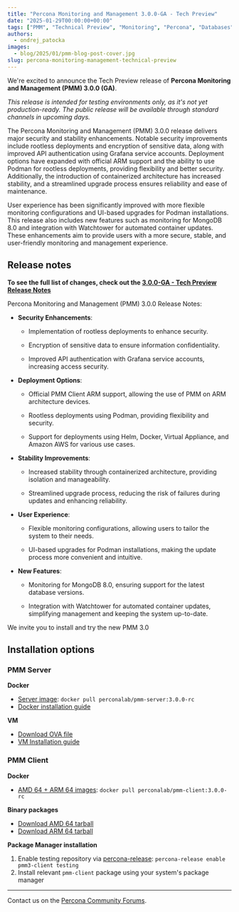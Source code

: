 ```yaml
---
title: "Percona Monitoring and Management 3.0.0-GA - Tech Preview"
date: "2025-01-29T00:00:00+00:00"
tags: ["PMM", "Technical Preview", "Monitoring", "Percona", "Databases", ]
authors:
  - ondrej_patocka
images:
  - blog/2025/01/pmm-blog-post-cover.jpg
slug: percona-monitoring-management-technical-preview
---
```



We're excited to announce the Tech Preview release of **Percona Monitoring and Management (PMM) 3.0.0 (GA)**.

*This release is intended for testing environments only, as it's not yet production-ready. The public release will be available through standard channels in upcoming days.*

The Percona Monitoring and Management (PMM) 3.0.0 release delivers major security and stability enhancements. Notable security improvements include rootless deployments and encryption of sensitive data, along with improved API authentication using Grafana service accounts. Deployment options have expanded with official ARM support and the ability to use Podman for rootless deployments, providing flexibility and better security. Additionally, the introduction of containerized architecture has increased stability, and a streamlined upgrade process ensures reliability and ease of maintenance.

User experience has been significantly improved with more flexible monitoring configurations and UI-based upgrades for Podman installations. This release also includes new features such as monitoring for MongoDB 8.0 and integration with Watchtower for automated container updates. These enhancements aim to provide users with a more secure, stable, and user-friendly monitoring and management experience.

## Release notes

**To see the full list of changes, check out the [3.0.0-GA - Tech Preview Release Notes](https://pmm-release-3-0-pr-3431.onrender.com/release-notes/3.0.0.html)**


Percona Monitoring and Management (PMM) 3.0.0 Release Notes:

-   **Security Enhancements**:

    -   Implementation of rootless deployments to enhance security.

    -   Encryption of sensitive data to ensure information confidentiality.

    -   Improved API authentication with Grafana service accounts, increasing access security.

-   **Deployment Options**:

    -   Official PMM Client ARM support, allowing the use of PMM on ARM architecture devices.

    -   Rootless deployments using Podman, providing flexibility and security.

    -   Support for deployments using Helm, Docker, Virtual Appliance, and Amazon AWS for various use cases.

-   **Stability Improvements**:

    -   Increased stability through containerized architecture, providing isolation and manageability.

    -   Streamlined upgrade process, reducing the risk of failures during updates and enhancing reliability.

-   **User Experience**:

    -   Flexible monitoring configurations, allowing users to tailor the system to their needs.

    -   UI-based upgrades for Podman installations, making the update process more convenient and intuitive.

-   **New Features**:

    -   Monitoring for MongoDB 8.0, ensuring support for the latest database versions.

    -   Integration with Watchtower for automated container updates, simplifying management and keeping the system up-to-date.

We invite you to install and try the new PMM 3.0

## Installation options

### PMM Server

**Docker**

- [Server image](https://hubgw.docker.com/r/perconalab/pmm-server/tags?name=3.0.0-rc): `docker pull perconalab/pmm-server:3.0.0-rc`
- [Docker installation guide](https://pmm-release-3-0-pr-3431.onrender.com/quickstart.html)

**VM**

- [Download OVA file](https://percona-vm.s3.amazonaws.com/PMM3-Server-3.0.0.ova)
- [VM Installation guide](https://pmm-release-3-0-pr-3431.onrender.com/install-pmm/install-pmm-server/baremetal/virtual/index.html)


### PMM Client

**Docker**

- [AMD 64 + ARM 64 images](https://hubgw.docker.com/r/perconalab/pmm-client/tags?name=3.0.0-rc): `docker pull perconalab/pmm-client:3.0.0-rc`


**Binary packages**

- [Download AMD 64 tarball](https://s3.us-east-2.amazonaws.com/pmm-build-cache/PR-BUILDS/pmm-client/pmm-client-latest-250.tar.gz)
- [Download ARM 64 tarball](https://s3.us-east-2.amazonaws.com/pmm-build-cache/PR-BUILDS/pmm-client-arm/pmm-client-latest-255.tar.gz)

**Package Manager installation**
1. Enable testing repository via [percona-release](https://docs.percona.com/percona-software-repositories/percona-release.html): `percona-release enable pmm3-client testing`
1. Install relevant `pmm-client` package using your system's package manager


---
Contact us on the [Percona Community Forums](https://forums.percona.com/c/percona-monitoring-and-management-pmm).